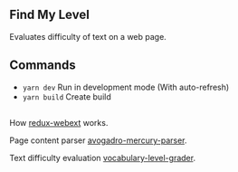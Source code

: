 ## Find My Level
Evaluates difficulty of text on a web page.

## Commands
- ```yarn dev``` Run in development mode (With auto-refresh)
- ```yarn build``` Create build

## 

How [redux-webext](https://www.npmjs.com/package/redux-webext) works.

Page content parser [avogadro-mercury-parser](https://www.npmjs.com/package/avogadro-mercury-parser). 

Text difficulty evaluation [vocabulary-level-grader](https://www.npmjs.com/package/vocabulary-level-grader). 
